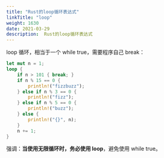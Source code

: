 ```yaml
---
title: "Rust的loop循环表达式"
linkTitle: "loop"
weight: 1630
date: 2021-03-29
description:  Rust的loop循环表达式
---
```


loop 循环，相当于一个 while true，需要程序自己 break：

```rust
let mut n = 1;
loop {
    if n > 101 { break; }
    if n % 15 == 0 {
        println!("fizzbuzz");
    } else if n % 3 == 0 {
        println!("fizz");
    } else if n % 5 == 0 {
        println!("buzz");
    } else {
        println!("{}", n);
    }
    n += 1;
}
```

强调：**当使用无限循环时，务必使用 loop**，避免使用 while true。


